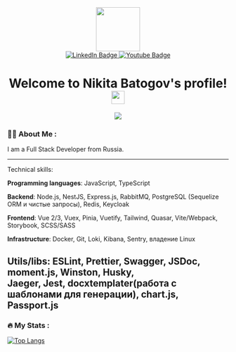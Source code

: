 <div id="header" align="center">
  <img src="https://media.giphy.com/media/l1BgQWSijNp2plL7G/giphy.gif" width="100"/>
   <div id="badges">
    <a href="https://www.linkedin.com/in/nikita-batogov/">
      <img src="https://img.shields.io/badge/LinkedIn-blue?style=for-the-badge&logo=linkedin&logoColor=white" alt="LinkedIn Badge"/>
    </a>
    <a href="https://vk.com/nikitonu4pu">
      <img src="https://img.shields.io/badge/VKONTAKTE-white?style=for-the-badge&logo=vk&logoColor=blue" alt="Youtube Badge"/>
    </a>
  </div>
  <img src="https://komarev.com/ghpvc/?username=Nikitonu4&style=flat-square&color=ff69b4&style=for-the-badge" alt=""/>
    
   
  <h1>
    Welcome to Nikita Batogov's profile!
    <img src="https://media.giphy.com/media/hvRJCLFzcasrR4ia7z/giphy.gif" width="30px"/>
  </h1>
  <img src="https://readme-typing-svg.herokuapp.com?color=F73D89&center=true&lines=Full-stack+web+developer">
</div>

### 👨‍💻 About Me :
I am a Full Stack Developer from Russia.

---
Technical skills:

**Programming languages**: JavaScript, TypeScript

**Backend**: Node.js, NestJS, Express.js, RabbitMQ, PostgreSQL (Sequelize ORM и чистые запросы), Redis, Keycloak

**Frontend**: Vue 2/3, Vuex, Pinia, Vuetify, Tailwind, Quasar, Vite/Webpack, Storybook, SCSS/SASS

**Infrastructure**: Docker, Git, Loki, Kibana, Sentry, владение Linux

**Utils/libs**: ESLint, Prettier, Swagger, JSDoc, moment.js, Winston, Husky,  
Jaeger, Jest, docxtemplater(работа с шаблонами для генерации), chart.js,  
Passport.js
---


### :fire: My Stats :

[![Top Langs](https://github-readme-stats.vercel.app/api/top-langs/?username=nikitonu4&layout=compact&theme=vision-friendly-dark)](https://github.com/nikitonu4/github-readme-stats)
